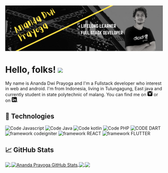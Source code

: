 ![Header](https://raw.githubusercontent.com/AnandaDwiprayoga/AnandaDwiPrayoga/master/Ananda%20dwi%20Prayoga.png "Header")

# Hello, folks! <img src="https://raw.githubusercontent.com/MartinHeinz/MartinHeinz/master/wave.gif" width="30px">

My name is Ananda Dwi Prayoga and I'm a Fullstack developer who interest in web and android. I'm from Indonesia, living in Tulungagung, East java and currently student in state polytechnic of malang. You can find me on [![Instagrgam][1.2]][1] or on [![LinkedIn][3.2]][3].



## 🔧 Technologies
![Code Javascript](https://img.shields.io/badge/Code-Javascript-blue.svg?style=for-the-badge)
![Code Java](https://img.shields.io/badge/Code-Java-blue.svg?style=for-the-badge)
![Code kotlin](https://img.shields.io/badge/Code-kotlin-blue.svg?style=for-the-badge)
![Code PHP](https://img.shields.io/badge/Code-PHP-blue.svg?style=for-the-badge)
![CODE DART](https://img.shields.io/badge/CODE-DART-blue.svg?style=for-the-badge)
<br/>
![framework codeigniter](https://img.shields.io/badge/framework-codeigniter-FF69A4.svg?style=for-the-badge)
![framework REACT](https://img.shields.io/badge/framework-REACT-FF69A4.svg?style=for-the-badge)
![framework FLUTTER](https://img.shields.io/badge/framework-FLUTTER-FF69A4.svg?style=for-the-badge)

## &#x1f4c8; GitHub Stats

<a href="https://github.com/AnandaDwiPrayoga/AnandaDwiPrayoga">
  <img align="center" src="https://github-readme-stats.vercel.app/api/top-langs/?username=AnandaDwiPrayoga&title_color=ffffff&text_color=c9cacc&icon_color=2bbc8a&bg_color=1d1f21" />
</a>
<a href="https://github.com/AnandaDwiPrayoga/AnandaDwiPrayoga">
  <img align="center" src="https://github-readme-stats.vercel.app/api?username=AnandaDwiPrayoga&show_icons=true&line_height=27&count_private=true&title_color=ffffff&text_color=c9cacc&icon_color=2bbc8a&bg_color=1d1f21" alt="Ananda Prayoga GitHub Stats" />
</a>

<a href="https://github.com/AnandaDwiprayoga/SewaLapanganFutsal-Android-kotlin">
  <img align="center" src="https://github-readme-stats.vercel.app/api/pin/?username=AnandaDwiPrayoga&repo=
SewaLapanganFutsal-Android-kotlin&title_color=ffffff&text_color=c9cacc&icon_color=2bbc8a&bg_color=1d1f21" />
</a>


<a href="https://github.com/AnandaDwiprayoga/flutter-stayhome-ui">
  <img align="center" src="https://github-readme-stats.vercel.app/api/pin/?username=AnandaDwiPrayoga&repo=flutter-stayhome-ui&title_color=ffffff&text_color=c9cacc&icon_color=2bbc8a&bg_color=1d1f21" />
</a>    


[2.1]: http://i.imgur.com/0o48UoR.png (github icon with padding)

<!-- icons without padding -->

[1.2]: https://raw.githubusercontent.com/AnandaDwiprayoga/AnandaDwiPrayoga/master/instagram%20(1).png (instagram icon without padding)
[2.2]: http://i.imgur.com/9I6NRUm.png (github icon without padding)
[3.2]: https://raw.githubusercontent.com/AnandaDwiprayoga/AnandaDwiPrayoga/master/linkedin-3-16.png (LinkedIn icon without padding)


<!-- links to your social media accounts -->

[1]: https://www.instagram.com/anandadp4/
[2]: https://github.com/AnandaDwiPrayoga
[3]: https://www.linkedin.com/in/ananda-dwi-prayoga-a07131198/
